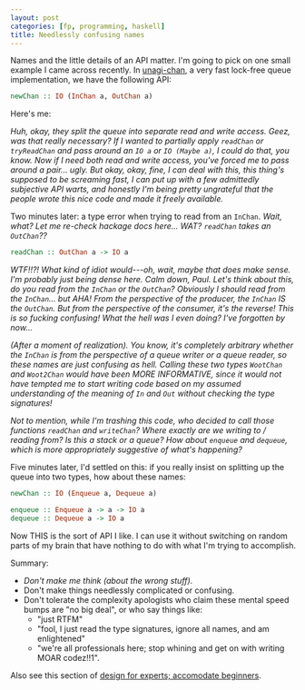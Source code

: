 ```yaml
---
layout: post
categories: [fp, programming, haskell]
title: Needlessly confusing names 
---
```


Names and the little details of an API matter. I'm going to pick on one small example I came across recently. In [unagi-chan](https://hackage.haskell.org/package/unagi-chan-0.4.0.0/docs/Control-Concurrent-Chan-Unagi.html), a very fast lock-free queue implementation, we have the following API:

```Haskell
newChan :: IO (InChan a, OutChan a)
```

Here's me: 

_Huh, okay, they split the queue into separate read and write access. Geez, was that really necessary? If I wanted to partially apply `readChan` or `tryReadChan` and pass around an `IO a` or `IO (Maybe a)`, I could do that, you know. Now if I need both read and write access, you've forced me to pass around a pair... ugly. But okay, okay, fine, I can deal with this, this thing's supposed to be screaming fast, I can put up with a few admittedly subjective API warts, and honestly I'm being pretty ungrateful that the people wrote this nice code and made it freely available._

Two minutes later: a type error when trying to read from an `InChan`. _Wait, what? Let me re-check hackage docs here... WAT? `readChan` takes an `OutChan`??_

```Haskell
readChan :: OutChan a -> IO a
```

_WTF!!?! What kind of idiot would---oh, wait, maybe that does make sense. I'm probably just being dense here. Calm down, Paul. Let's think about this, do you read from the `InChan` or the `OutChan`? Obviously I should read from the `InChan`... but AHA! From the perspective of the producer, the `InChan` IS the `OutChan`. But from the perspective of the consumer, it's the reverse! This is so fucking confusing! What the hell was I even doing? I've forgotten by now..._ 

_(After a moment of realization). You know, it's completely arbitrary whether the `InChan` is from the perspective of a queue writer or a queue reader, so these names are just confusing as hell. Calling these two types `WootChan` and `Woot2Chan` would have been MORE INFORMATIVE, since it would not have tempted me to start writing code based on my assumed understanding of the meaning of `In` and `Out` without checking the type signatures!_ 

_Not to mention, while I'm trashing this code, who decided to call those functions `readChan` and `writeChan`? Where exactly are we writing to / reading from? Is this a stack or a queue? How about `enqueue` and `dequeue`, which is more appropriately suggestive of what's happening?_

Five minutes later, I'd settled on this: if you really insist on splitting up the queue into two types, how about these names:

```Haskell
newChan :: IO (Enqueue a, Dequeue a)

enqueue :: Enqueue a -> a -> IO a
dequeue :: Dequeue a -> IO a
```

Now THIS is the sort of API I like. I can use it without switching on random parts of my brain that have nothing to do with what I'm trying to accomplish. 

Summary:

* _Don't make me think (about the wrong stuff)._
* Don't make things needlessly complicated or confusing.
* Don't tolerate the complexity apologists who claim these mental speed bumps are "no big deal", or who say things like:
  * "just RTFM"
  * "fool, I just read the type signatures, ignore all names, and am enlightened"
  * "we're all professionals here; stop whining and get on with writing MOAR codez!!1".

Also see this section of [design for experts; accomodate beginners](http://pchiusano.github.io/2016-02-25/tech-adoption.html#alternatives). 
